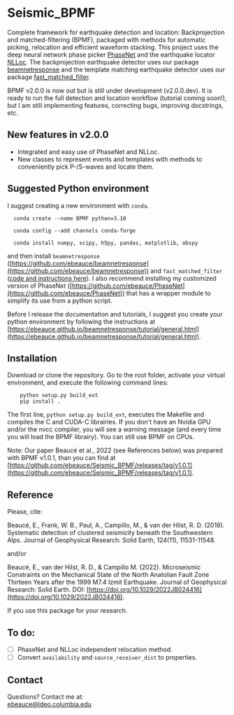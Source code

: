 # Seismic_BPMF
Complete framework for earthquake detection and location: Backprojection and matched-filtering (BPMF), packaged with methods for automatic picking, relocation and efficient waveform stacking. This project uses the deep neural network phase picker [PhaseNet](https://github.com/wayneweiqiang/PhaseNet) and the earthquake locator [NLLoc](http://alomax.free.fr/nlloc/). The backprojection earthquake detector uses our package [beamnetresponse](https://github.com/ebeauce/beamnetresponse) and the template matching earthquake detector uses our package [fast_matched_filter](https://github.com/beridel/fast_matched_filter).  


BPMF v2.0.0 is now out but is still under development (v2.0.0.dev). It is ready
to run the full detection and location workflow (tutorial coming soon!), but I
am still implementing features, correcting bugs, improving docstrings, etc.


## New features in v2.0.0
- Integrated and easy use of PhaseNet and NLLoc.
- New classes to represent events and templates with methods to conveniently
  pick P-/S-waves and locate them.


## Suggested Python environment
I suggest creating a new environment with `conda`.
```shell
  conda create --name BPMF python=3.10

  conda config --add channels conda-forge

  conda install numpy, scipy, h5py, pandas, matplotlib, obspy
```
and then install `beamnetresponse` ([https://github.com/ebeauce/beamnetresponse](https://github.com/ebeauce/beamnetresponse)) and `fast_matched_filter` ([code and instructions
here](https://github.com/beridel/fast_matched_filter)). I also recommend
installing my customized version of PhaseNet
([https://github.com/ebeauce/PhaseNet](https://github.com/ebeauce/PhaseNet)) that
has a wrapper module to simplify its use from a python script.

Before I release the documentation and tutorials, I suggest you create your
python environment by following the instructions at
[https://ebeauce.github.io/beamnetresponse/tutorial/general.html](https://ebeauce.github.io/beamnetresponse/tutorial/general.html).

## Installation

Download or clone the repository. Go to the root folder, activate your virtual
environment, and execute the following command lines:
```shell
    python setup.py build_ext
    pip install .
```
The first line, `python setup.py build_ext`, executes the Makefile and compiles the C and CUDA-C librairies. If you don't have an Nvidia GPU and/or the nvcc compiler, you will see a warning message (and every time you will load the BPMF librairy). You can still use BPMF on CPUs. 


Note: Our paper Beaucé et al., 2022 (see References below) was prepared with
BPMF v1.0.1, than you can find at
[https://github.com/ebeauce/Seismic_BPMF/releases/tag/v1.0.1](https://github.com/ebeauce/Seismic_BPMF/releases/tag/v1.0.1).

## Reference
Please, cite:

Beaucé, E., Frank, W. B., Paul, A., Campillo, M., & van der Hilst, R. D.
(2019). Systematic detection of clustered seismicity beneath the Southwestern
Alps. Journal of Geophysical Research: Solid Earth, 124(11), 11531-11548.

and/or

Beaucé, E., van der Hilst, R. D., & Campillo M. (2022). Microseismic Constraints
on the Mechanical State of the North Anatolian Fault Zone Thirteen Years after
the 1999 M7.4 Izmit Earthquake. Journal of Geophysical Research: Solid Earth.
DOI:
[https://doi.org/10.1029/2022JB024416](https://doi.org/10.1029/2022JB024416).

If you use this package for your research.

## To do:
- [ ] PhaseNet and NLLoc independent relocation method.
- [ ] Convert `availability` and `source_receiver_dist` to properties.

## Contact
Questions? Contact me at:<br/>
ebeauce@ldeo.columbia.edu
